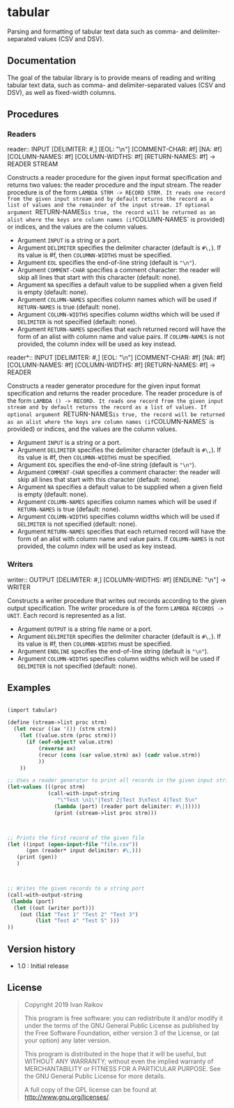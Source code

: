 # tabular

Parsing and formatting of tabular text data such as comma- and delimiter-separated values (CSV and DSV).

## Documentation

The goal of the tabular library is to provide means of reading and
writing tabular text data, such as comma- and delimiter-separated
values (CSV and DSV), as well as fixed-width columns.


## Procedures

### Readers
   
<procedure>reader:: INPUT [DELIMITER: #\,] [EOL: "\n"] [COMMENT-CHAR: #f]
[NA: #f] [COLUMN-NAMES: #f] [COLUMN-WIDTHS: #f] [RETURN-NAMES: #f] -> READER STREAM</procedure>

Constructs a reader procedure for the given input format specification and returns two values: the reader procedure and the input stream. The reader procedure is of the form `LAMBDA STRM -> RECORD STRM. It reads one record from the given input stream and by default returns the record as a list of values and the remainder of the input stream. If optional argument `RETURN-NAMES` is true, the record will be returned as an alist where the keys are column names (if `COLUMN-NAMES` is provided) or indices, and the values are the column values. 

- Argument `INPUT` is a string or a port.
- Argument `DELIMITER` specifies the delimiter character (default is `#\,`). If its value is #f, then `COLUMNN-WIDTHS` must be specified.
- Argument `EOL` specifies the end-of-line string (default is `"\n"`).
- Argument `COMMENT-CHAR` specifies a comment character: the reader will skip all lines that start with this character (default: none).
- Argument `NA` specifies a default value to be supplied when a given field is empty (default: none).
- Argument `COLUMN-NAMES` specifies column names which will be used if `RETURN-NAMES` is true (default: none).
- Argument `COLUMN-WIDTHS` specifies column widths  which will be used if `DELIMITER` is not specified (default: none).
- Argument `RETURN-NAMES` specifies that each returned record will have the form of an alist with column name and value pairs. If `COLUMN-NAMES` is not provided, the column index will be used as key instead.

<procedure>reader*:: INPUT [DELIMITER: #\,] [EOL: "\n"] [COMMENT-CHAR: #f]
[NA: #f] [COLUMN-NAMES: #f] [COLUMN-WIDTHS: #f] [RETURN-NAMES: #f] -> READER</procedure>

Constructs a reader generator procedure for the given input format specification and returns the reader procedure. The reader procedure is of the form `LAMBDA () -> RECORD. It reads one record from the given input stream and by default returns the record as a list of values. If optional argument `RETURN-NAMES` is true, the record will be returned as an alist where the keys are column names (if `COLUMN-NAMES` is provided) or indices, and the values are the column values. 

- Argument `INPUT` is a string or a port.
- Argument `DELIMITER` specifies the delimiter character (default is `#\,`). If its value is #f, then `COLUMNN-WIDTHS` must be specified.
- Argument `EOL` specifies the end-of-line string (default is `"\n"`).
- Argument `COMMENT-CHAR` specifies a comment character: the reader will skip all lines that start with this character (default: none).
- Argument `NA` specifies a default value to be supplied when a given field is empty (default: none).
- Argument `COLUMN-NAMES` specifies column names which will be used if `RETURN-NAMES` is true (default: none).
- Argument `COLUMN-WIDTHS` specifies column widths  which will be used if `DELIMITER` is not specified (default: none).
- Argument `RETURN-NAMES` specifies that each returned record will have the form of an alist with column name and value pairs. If `COLUMN-NAMES` is not provided, the column index will be used as key instead.


### Writers

<procedure> writer:: OUTPUT [DELIMITER: #\,] [COLUMN-WIDTHS: #f] [ENDLINE: "\n"] -> WRITER </procedure>

Constructs a writer procedure that writes out records according to the
given output specification. The writer procedure is of the form
`LAMBDA RECORDS -> UNIT`. Each record is represented as a list.

- Argument `OUTPUT` is a string file name or a port.
- Argument `DELIMITER` specifies the delimiter character (default is `#\,`). If its value is #f, then `COLUMNN-WIDTHS` must be specified.
- Argument `ENDLINE` specifies the end-of-line string (default is `"\n"`).
- Argument `COLUMN-WIDTHS` specifies column widths  which will be used if `DELIMITER` is not specified (default: none).


## Examples


```scheme

(import tabular)

(define (stream->list proc strm)
  (let recur ((ax '()) (strm strm))
    (let ((value.strm (proc strm)))
      (if (eof-object? value.strm)
          (reverse ax)
          (recur (cons (car value.strm) ax) (cadr value.strm))
          ))
    ))

;; Uses a reader generator to print all records in the given input string
(let-values (((proc strm)
             (call-with-input-string
                "\"Test \n1\"|Test 2|Test 3\nTest 4|Test 5\n"
               (lambda (port) (reader port delimiter: #\|)))))
               (print (stream->list proc strm)))



;; Prints the first record of the given file
(let ((input (open-input-file "file.csv"))
      (gen (reader* input delimiter: #\,)))
   (print (gen)) 
   )



;; Writes the given records to a string port
(call-with-output-string
 (lambda (port)
  (let ((out (writer port)))
    (out (list "Test 1" "Test 2" "Test 3")
         (list "Test 4" "Test 5" )))
))


```

## Version history

- 1.0 : Initial release

## License

>
> Copyright 2019 Ivan Raikov
> 
>  This program is free software: you can redistribute it and/or modify
>  it under the terms of the GNU General Public License as published by
>  the Free Software Foundation, either version 3 of the License, or (at
>  your option) any later version.
>  
>  This program is distributed in the hope that it will be useful, but
>  WITHOUT ANY WARRANTY; without even the implied warranty of
>  MERCHANTABILITY or FITNESS FOR A PARTICULAR PURPOSE.  See the GNU
>  General Public License for more details.
> 
>  A full copy of the GPL license can be found at
>  <http://www.gnu.org/licenses/>.

